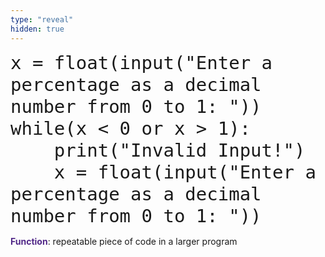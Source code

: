 ```yaml
---
type: "reveal"
hidden: true
---
```


<section>
    <pre><code style="font-size: 29px; line-height: 35px" class="language-python stretch">x = float(input("Enter a percentage as a decimal number from 0 to 1: "))
while(x < 0 or x > 1):
    print("Invalid Input!")
    x = float(input("Enter a percentage as a decimal number from 0 to 1: "))
</code></pre>
</section>

<section>
    <p><b><span style="color: #512888">Function</span></b>: repeatable piece of code in a larger program</p>
</section>